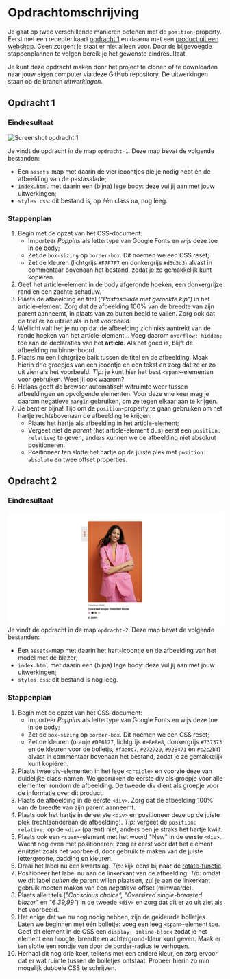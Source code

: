 # Opdrachtomschrijving

Je gaat op twee verschillende manieren oefenen met de `position`-property. Eerst met een
receptenkaart [opdracht 1](#opdracht-1) en daarna met een [product uit een webshop](#opdracht-2). Geen zorgen: je staat
er niet alleen voor. Door de bijgevoegde stappenplannen te volgen bereik je het gewenste eindresultaat.

Je kunt deze opdracht maken door het project te clonen of te downloaden naar jouw eigen computer via deze GitHub
repository. De uitwerkingen staan op de branch _uitwerkingen_.

## Opdracht 1

### Eindresultaat

![Screenshot opdracht 1](./opdracht-1/assets/screenshot.png)

Je vindt de opdracht in de map `opdracht-1`. Deze map bevat de volgende bestanden:
* Een `assets`-map met daarin de vier icoontjes die je nodig hebt én de afbeelding van de pastasalade;
* `index.html` met daarin een (bijna) lege body: deze vul jij aan met jouw uitwerkingen;
* `styles.css`: dit bestand is, op één class na, nog leeg.

### Stappenplan

1. Begin met de opzet van het CSS-document:
    * Importeer _Poppins_ als lettertype van Google Fonts en wijs deze toe in de body;
    * Zet de `box-sizing` op `border-box`. Dit noemen we een CSS reset;
    * Zet de kleuren (lichtgrijs `#F7F7F7` en donkergrijs `#d3d3d3`) alvast in commentaar bovenaan het bestand, zodat je
      ze gemakkelijk kunt kopiëren.
2. Geef het article-element in de body afgeronde hoeken, een donkergrijze rand en een zachte schaduw.
3. Plaats de afbeelding en titel (_"Pastasalade met gerookte kip"_) in het article-element. Zorg dat de afbeelding 100%
   van de breedte van zijn parent aanneemt, in plaats van zo buiten beeld te vallen. Zorg ook dat de titel er zo uitziet
   als in het voorbeeld.
4. Wellicht valt het je nu op dat de afbeelding zich niks aantrekt van de ronde hoeken van het article-element... Voeg
   daarom `overflow: hidden;` toe aan de declaraties van het **article**. Als het goed is, blijft de afbeelding nu
   binnenboord.
5. Plaats nu een lichtgrijze balk tussen de titel en de afbeelding. Maak hierin drie groepjes van een icoontje en een
   tekst en zorg dat ze er zo uit zien als het voorbeeld. _Tip:_ je kunt hier het best `<span>`-elementen voor
   gebruiken. Weet jij ook waarom?
6. Helaas geeft de browser automatisch witruimte weer tussen afbeeldingen en opvolgende elementen. Voor deze ene keer
   mag je daarom negatieve `margin` gebruiken, om ze tegen elkaar aan te krijgen.
7. Je bent er bijna! Tijd om de `position`-property te gaan gebruiken om het hartje rechtsbovenaan de afbeelding te
   krijgen:
    * Plaats het hartje als afbeelding in het article-element;
    * Vergeet niet de _parent_ (het article-element dus) eerst een `position: relative;` te geven, anders kunnen we de
      afbeelding niet absoluut positioneren.
    * Positioneer ten slotte het hartje op de juiste plek met `position: absolute` en twee offset properties.

## Opdracht 2

### Eindresultaat

![Screenshot opdracht 2](opdracht-2/screenshot.png)
Je vindt de opdracht in de map `opdracht-2`. Deze map bevat de volgende bestanden:
* Een `assets`-map met daarin het hart-icoontje en de afbeelding van het model met de blazer;
* `index.html` met daarin een (bijna) lege body: deze vul jij aan met jouw uitwerkingen;
* `styles.css`: dit bestand is nog leeg.

### Stappenplan
1. Begin met de opzet van het CSS-document:
    * Importeer _Poppins_ als lettertype van Google Fonts en wijs deze toe in de body;
    * Zet de `box-sizing` op `border-box`. Dit noemen we een CSS reset;
    * Zet de kleuren (oranje `#DE6127`, lichtgrijs `#e8e8e8`, donkergrijs `#737373` en de kleuren voor de bolletjs, `#faa0c7`, `#272729`, `#928471` en `#c2c2b4`) alvast in commentaar bovenaan het bestand, zodat je ze gemakkelijk kunt kopiëren.
2. Plaats twee div-elementen in het lege `<article>` en voorzie deze van duidelijke class-namen. We gebruiken de eerste div als groepje voor alle elementen rondom de afbeelding. De tweede div dient als groepje voor de informatie over dit product.
3. Plaats de afbeelding in de eerste `<div>`. Zorg dat de afbeelding 100% van de breedte van zijn parent aanneemt.
4. Plaats ook het hartje in de eerste `<div>` en positioneer deze op de juiste plek (rechtsonderaan de afbeelding). _Tip:_ vergeet de `position: relative;` op de `<div>` (parent) niet, anders ben je straks het hartje kwijt.
5. Plaats ook een `<span>`-element met het woord "New" in de eerste `<div>`. Wacht nog even met positioneren: zorg er eerst voor dat het element eruitziet zoals het voorbeeld, door gebruik te maken van de juiste lettergrootte, padding en kleuren.
6. Draai het label nu een kwartslag. _Tip:_ kijk eens bij naar de [rotate-functie](https://developer.mozilla.org/en-US/docs/Web/CSS/transform-function/rotate).
7. Positioneer het label nu aan de linkerkant van de afbeelding. _Tip:_ omdat we dit label _buiten_ de parent willen plaatsen, zul je aan de linkerkant gebruik moeten maken van een _negatieve_ offset (minwaarde).
8. Plaats alle titels (_"Conscious choice", "Oversized single-breasted blazer"_ en _"€ 39,99"_) in de tweede `<div>` en zorg dat dit er zo uit ziet als het voorbeeld.
9. Het enige dat we nu nog nodig hebben, zijn de gekleurde bolletjes. Laten we beginnen met één bolletje: voeg een leeg `<span>`-element toe. Geef dit element in de CSS een `display: inline-block` zodat je het element een hoogte, breedte en achtergrond-kleur kunt geven. Maak er ten slotte een rondje van door de border-radius te verhogen.
10. Herhaal dit nog drie keer, telkens met een andere kleur, en zorg ervoor dat er wat ruimte tussen de bolletjes ontstaat. Probeer hierin zo min mogelijk dubbele CSS te schrijven.